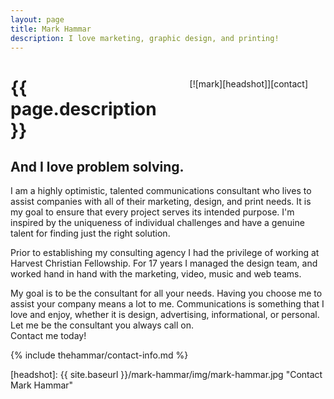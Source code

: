 ```yaml
---
layout: page
title: Mark Hammar
description: I love marketing, graphic design, and printing!  
---
```

<span style="float:right;margin:1.75rem">
[![mark][headshot]][contact]  
</span>

# {{ page.description }}

## And I love problem solving.  

I am a highly optimistic, talented communications consultant who lives to assist companies with all of their marketing, design, and print needs. It is my goal to ensure that every project serves its intended purpose. I'm inspired by the uniqueness of individual challenges and have a genuine talent for finding just the right solution.  

Prior to establishing my consulting agency I had the privilege of working at Harvest Christian Fellowship. For 17 years I managed the design team, and worked hand in hand with the marketing, video, music and web teams.  

My goal is to be the consultant for all your needs. Having you choose me to assist your company means a lot to me. Communications is something that I love and enjoy, whether it is design, advertising, informational, or personal. Let me be the consultant you always call on.  
Contact me today!  

{% include thehammar/contact-info.md %}

[headshot]: {{ site.baseurl }}/mark-hammar/img/mark-hammar.jpg "Contact Mark Hammar"  
